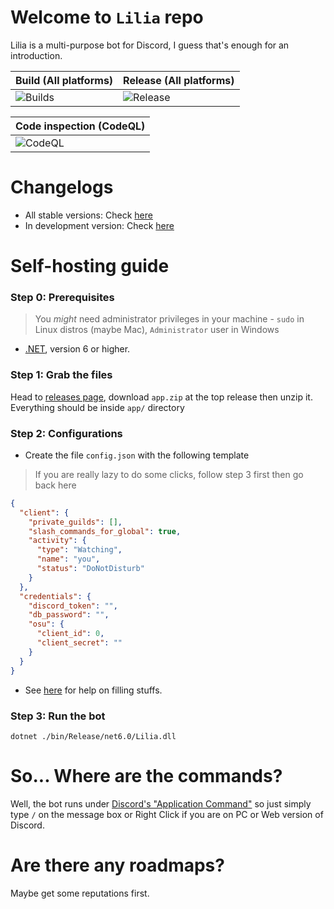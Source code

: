 # Welcome to `Lilia` repo
Lilia is a multi-purpose bot for Discord, I guess that's enough for an introduction.

| Build (All platforms)                                                              | Release (All platforms)                                                              |
|------------------------------------------------------------------------------------|--------------------------------------------------------------------------------------|
| ![Builds](https://github.com/Swyreee/Lilia/actions/workflows/dotnet.yml/badge.svg) | ![Release](https://github.com/Swyreee/Lilia/actions/workflows/release.yml/badge.svg) |

| Code inspection (CodeQL)                                                                    |
|---------------------------------------------------------------------------------------------|
| ![CodeQL](https://github.com/Swyreee/Lilia/actions/workflows/codeql-analysis.yml/badge.svg) |

# Changelogs
- All stable versions: Check [here](https://github.com/Swyreee/Lilia/blob/master/CHANGELOGS.md)
- In development version: Check [here](https://github.com/Swyreee/Lilia/blob/master/CHANGELOG.md)

# Self-hosting guide
### Step 0: Prerequisites
>You *might* need administrator privileges in your machine - `sudo` in Linux distros (maybe Mac), `Administrator` user in Windows
- [.NET](https://dotnet.microsoft.com/download), version 6 or higher.

### Step 1: Grab the files
Head to [releases page](https://github.com/Swyreee/Lilia/releases), download `app.zip` at the top release then unzip it. Everything should be inside `app/` directory

### Step 2: Configurations
- Create the file `config.json` with the following template
>If you are really lazy to do some clicks, follow step 3 first then go back here
```json
{
  "client": {
    "private_guilds": [],
    "slash_commands_for_global": true,
    "activity": {
      "type": "Watching",
      "name": "you",
      "status": "DoNotDisturb"
    }
  },
  "credentials": {
    "discord_token": "",
    "db_password": "",
    "osu": {
      "client_id": 0,
      "client_secret": ""
    }
  }
}
```
- See [here](https://github.com/Swyreee/Lilia/wiki/Configuration-101) for help on filling stuffs.

### Step 3: Run the bot
```shell
dotnet ./bin/Release/net6.0/Lilia.dll
```

# So... Where are the commands?
Well, the bot runs under [Discord's "Application Command"](https://discord.com/blog/slash-commands-are-here) so just simply type `/` on the message box or Right Click if you are on PC or Web version of Discord.

# Are there any roadmaps?
Maybe get some reputations first.